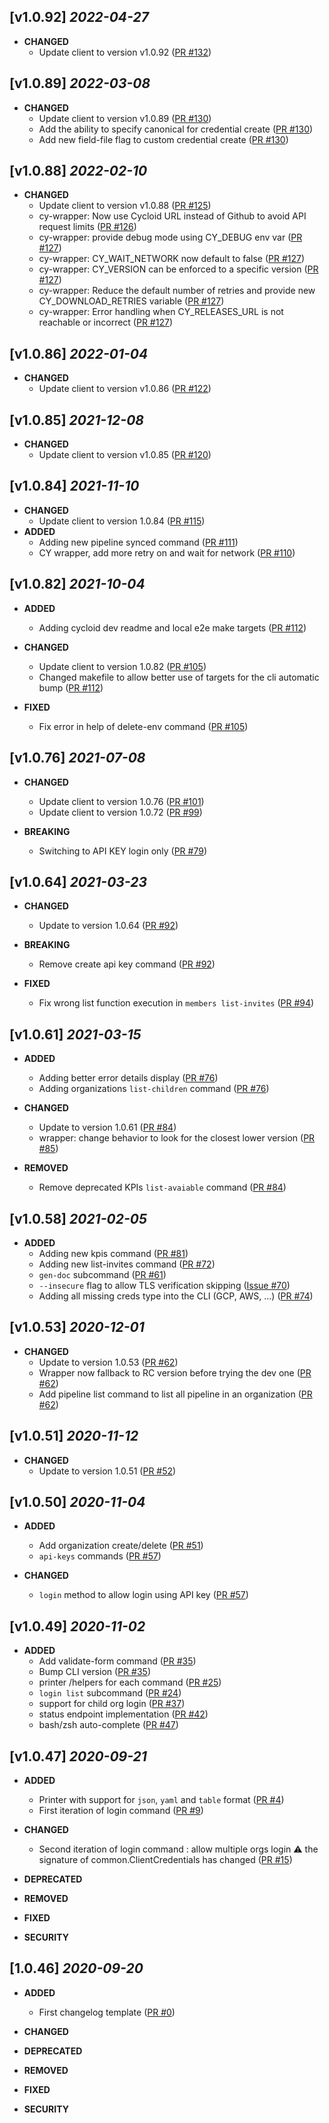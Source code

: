  ## [v1.0.92] _2022-04-27_
  - **CHANGED**
    - Update client to version v1.0.92
    ([PR #132](https://github.com/cycloidio/cycloid-cli/pull/132))
## [v1.0.89] _2022-03-08_
- **CHANGED**
  - Update client to version v1.0.89
  ([PR #130](https://github.com/cycloidio/cycloid-cli/pull/130))
  - Add the ability to specify canonical for credential create
  ([PR #130](https://github.com/cycloidio/cycloid-cli/pull/130))
  - Add new field-file flag to custom credential create
  ([PR #130](https://github.com/cycloidio/cycloid-cli/pull/130))

## [v1.0.88] _2022-02-10_
- **CHANGED**
  - Update client to version v1.0.88
  ([PR #125](https://github.com/cycloidio/cycloid-cli/pull/125))
  - cy-wrapper: Now use Cycloid URL instead of Github to avoid API request limits
  ([PR #126](https://github.com/cycloidio/cycloid-cli/pull/126))
  - cy-wrapper: provide debug mode using CY_DEBUG env var
  ([PR #127](https://github.com/cycloidio/cycloid-cli/pull/127))
  - cy-wrapper: CY_WAIT_NETWORK now default to false
  ([PR #127](https://github.com/cycloidio/cycloid-cli/pull/127))
  - cy-wrapper: CY_VERSION can be enforced to a specific version
  ([PR #127](https://github.com/cycloidio/cycloid-cli/pull/127))
  - cy-wrapper: Reduce the default number of retries and provide new CY_DOWNLOAD_RETRIES variable
  ([PR #127](https://github.com/cycloidio/cycloid-cli/pull/127))
  - cy-wrapper: Error handling when CY_RELEASES_URL is not reachable or incorrect
  ([PR #127](https://github.com/cycloidio/cycloid-cli/pull/127))

## [v1.0.86] _2022-01-04_
- **CHANGED**
  - Update client to version v1.0.86
  ([PR #122](https://github.com/cycloidio/cycloid-cli/pull/122))

## [v1.0.85] _2021-12-08_
- **CHANGED**
  - Update client to version v1.0.85
  ([PR #120](https://github.com/cycloidio/cycloid-cli/pull/120))

## [v1.0.84] _2021-11-10_
- **CHANGED**
  - Update client to version 1.0.84
    ([PR #115](https://github.com/cycloidio/cycloid-cli/pull/115))
- **ADDED**
  - Adding new pipeline synced command
    ([PR #111](https://github.com/cycloidio/cycloid-cli/pull/111))
  - CY wrapper, add more retry on and wait for network
    ([PR #110](https://github.com/cycloidio/cycloid-cli/pull/110))

## [v1.0.82] _2021-10-04_
- **ADDED**
  - Adding cycloid dev readme and local e2e make targets
    ([PR #112](https://github.com/cycloidio/cycloid-cli/pull/105))

- **CHANGED**
  - Update client to version 1.0.82
    ([PR #105](https://github.com/cycloidio/cycloid-cli/pull/105))
  - Changed makefile to allow better use of targets for the cli automatic bump
    ([PR #112](https://github.com/cycloidio/cycloid-cli/pull/105))  
    
- **FIXED**
  - Fix error in help of delete-env command
    ([PR #105](https://github.com/cycloidio/cycloid-cli/pull/105))

## [v1.0.76] _2021-07-08_
- **CHANGED**
  - Update client to version 1.0.76
    ([PR #101](https://github.com/cycloidio/cycloid-cli/pull/101))
  - Update client to version 1.0.72
    ([PR #99](https://github.com/cycloidio/cycloid-cli/pull/99))

- **BREAKING**
  - Switching to API KEY login only
   ([PR #79](https://github.com/cycloidio/cycloid-cli/pull/79))

## [v1.0.64] _2021-03-23_
- **CHANGED**
  - Update to version 1.0.64
   ([PR #92](https://github.com/cycloidio/cycloid-cli/pull/92))

- **BREAKING**
  - Remove create api key command
   ([PR #92](https://github.com/cycloidio/cycloid-cli/pull/92))

- **FIXED**
  - Fix wrong list function execution in `members list-invites`
  ([PR #94](https://github.com/cycloidio/cycloid-cli/pull/94))

## [v1.0.61] _2021-03-15_
- **ADDED**
  - Adding better error details display
   ([PR #76](https://github.com/cycloidio/cycloid-cli/pull/76))
  - Adding organizations `list-children` command
   ([PR #76](https://github.com/cycloidio/cycloid-cli/pull/76))

- **CHANGED**
  - Update to version 1.0.61
   ([PR #84](https://github.com/cycloidio/cycloid-cli/pull/84))
  - wrapper: change behavior to look for the closest lower version
   ([PR #85](https://github.com/cycloidio/cycloid-cli/pull/85))

- **REMOVED**
  - Remove deprecated KPIs `list-avaiable` command
   ([PR #84](https://github.com/cycloidio/cycloid-cli/pull/84))

## [v1.0.58] _2021-02-05_
- **ADDED**
  - Adding new kpis command
   ([PR #81](https://github.com/cycloidio/cycloid-cli/pull/81))
  - Adding new list-invites command
   ([PR #72](https://github.com/cycloidio/cycloid-cli/pull/72))
  - `gen-doc` subcommand
   ([PR #61](https://github.com/cycloidio/cycloid-cli/pull/61))
  - `--insecure` flag to allow TLS verification skipping
   ([Issue #70](https://github.com/cycloidio/cycloid-cli/issues/70))
  - Adding all missing creds type into the CLI (GCP, AWS, ...)
   ([PR #74](https://github.com/cycloidio/cycloid-cli/pull/74))

## [v1.0.53] _2020-12-01_
- **CHANGED**
  - Update to version 1.0.53
   ([PR #62](https://github.com/cycloidio/cycloid-cli/pull/62))
  - Wrapper now fallback to RC version before trying the dev one
   ([PR #62](https://github.com/cycloidio/cycloid-cli/pull/62))
  - Add pipeline list command to list all pipeline in an organization
   ([PR #62](https://github.com/cycloidio/cycloid-cli/pull/62))

## [v1.0.51] _2020-11-12_
- **CHANGED**
  - Update to version 1.0.51
   ([PR #52](https://github.com/cycloidio/cycloid-cli/pull/52))

## [v1.0.50] _2020-11-04_
- **ADDED**
  - Add organization create/delete
   ([PR #51](https://github.com/cycloidio/cycloid-cli/pull/51))
  - `api-keys` commands
   ([PR #57](https://github.com/cycloidio/cycloid-cli/pull/57))

- **CHANGED**
  - `login` method to allow login using API key
   ([PR #57](https://github.com/cycloidio/cycloid-cli/pull/57))

## [v1.0.49] _2020-11-02_
- **ADDED**
  - Add validate-form command
   ([PR #35](https://github.com/cycloidio/cycloid-cli/pull/35))
  - Bump CLI version
   ([PR #35](https://github.com/cycloidio/cycloid-cli/pull/35))
  - printer /helpers for each command
   ([PR #25](https://github.com/cycloidio/cycloid-cli/pull/25))
  - `login list` subcommand
   ([PR #24](https://github.com/cycloidio/cycloid-cli/pull/24))
  - support for child org login
   ([PR #37](https://github.com/cycloidio/cycloid-cli/pull/37))
  - status endpoint implementation
   ([PR #42](https://github.com/cycloidio/cycloid-cli/pull/42))
  - bash/zsh auto-complete
   ([PR #47](https://github.com/cycloidio/cycloid-cli/pull/47))

## [v1.0.47] _2020-09-21_
- **ADDED**
  - Printer with support for `json`, `yaml` and `table` format
  ([PR #4](https://github.com/cycloidio/cycloid-cli/pull/4))
  - First iteration of login command 
  ([PR #9](https://github.com/cycloidio/cycloid-cli/pull/9))

- **CHANGED**
  - Second iteration of login command : allow multiple orgs login
  :warning: the signature of common.ClientCredentials has changed
  ([PR #15](https://github.com/cycloidio/cycloid-cli/pull/15))

- **DEPRECATED**

- **REMOVED**

- **FIXED**

- **SECURITY**

## [1.0.46] _2020-09-20_
- **ADDED**
  - First changelog template
  ([PR #0](https://github.com/cycloidio/cycloid-cli/pull/0))

- **CHANGED**

- **DEPRECATED**

- **REMOVED**

- **FIXED**

- **SECURITY**
